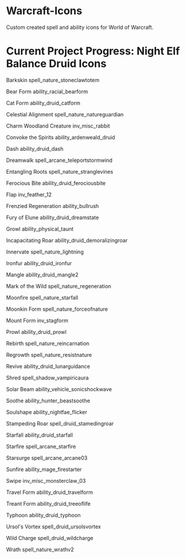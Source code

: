 # Warcraft-Icons
Custom created spell and ability icons for World of Warcraft.

# Current Project Progress: Night Elf Balance Druid Icons

Barkskin spell_nature_stoneclawtotem

Bear Form ability_racial_bearform

Cat Form ability_druid_catform

Celestial Alignment spell_nature_natureguardian

Charm Woodland Creature inv_misc_rabbit

Convoke the Spirits ability_ardenweald_druid

Dash ability_druid_dash

Dreamwalk spell_arcane_teleportstormwind

Entangling Roots spell_nature_stranglevines

Ferocious Bite ability_druid_ferociousbite

Flap inv_feather_12

Frenzied Regeneration ability_bullrush

Fury of Elune ability_druid_dreamstate

Growl ability_physical_taunt

Incapacitating Roar ability_druid_demoralizingroar

Innervate spell_nature_lightning

Ironfur ability_druid_ironfur

Mangle ability_druid_mangle2

Mark of the Wild spell_nature_regeneration

Moonfire spell_nature_starfall

Moonkin Form spell_nature_forceofnature

Mount Form inv_stagform

Prowl ability_druid_prowl

Rebirth spell_nature_reincarnation

Regrowth spell_nature_resistnature

Revive ability_druid_lunarguidance

Shred spell_shadow_vampiricaura

Solar Beam ability_vehicle_sonicshockwave

Soothe ability_hunter_beastsoothe

Soulshape ability_nightfae_flicker

Stampeding Roar spell_druid_stamedingroar

Starfall ability_druid_starfall

Starfire spell_arcane_starfire

Starsurge spell_arcane_arcane03

Sunfire ability_mage_firestarter

Swipe inv_misc_monsterclaw_03

Travel Form ability_druid_travelform

Treant Form ability_druid_treeoflife

Typhoon ability_druid_typhoon

Ursol's Vortex spell_druid_ursolsvortex

Wild Charge spell_druid_wildcharge

Wrath spell_nature_wrathv2

